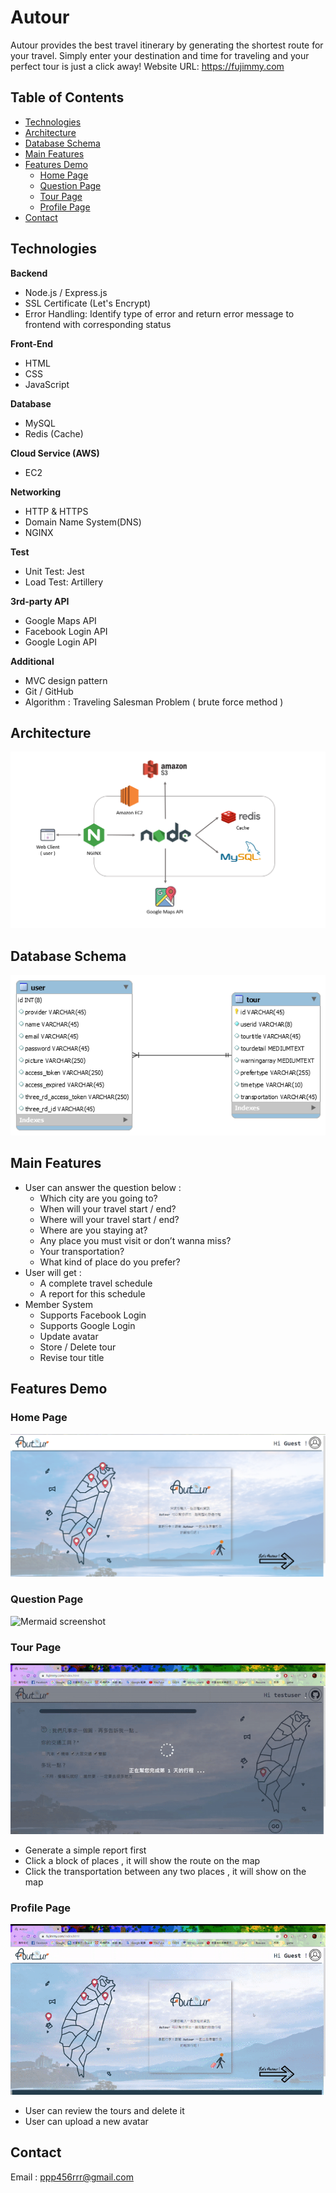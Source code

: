 # Autour

Autour provides the best travel itinerary by generating the shortest route for your travel. Simply enter your destination and time for traveling and your perfect tour is just a click away!
Website URL: https://fujimmy.com

## Table of Contents
* [Technologies](#technologies)
* [Architecture](#architecture)
* [Database Schema](#database-schema)
* [Main Features](#main-features)
* [Features Demo](#features-demo)
  * [Home Page](#home-page)
  * [Question Page](#question-page)
  * [Tour Page](#tour-page)
  * [Profile Page](#profile-page)
* [Contact](#contact)

## Technologies
**Backend**
* Node.js / Express.js
* SSL Certificate (Let's Encrypt)
* Error Handling: Identify type of error and return error message to frontend with corresponding status

**Front-End**
* HTML
* CSS
* JavaScript

**Database**
* MySQL
* Redis (Cache)

**Cloud Service (AWS)**
* EC2

**Networking**
* HTTP & HTTPS
* Domain Name System(DNS)
* NGINX

**Test**
* Unit Test: Jest
* Load Test: Artillery

**3rd-party API**
* Google Maps API 
* Facebook Login API
* Google Login API

**Additional**
* MVC design pattern
* Git / GitHub
* Algorithm : Traveling Salesman Problem ( brute force method )

## Architecture
![Mermaid screenshot](./forREADME/Architecture.PNG)

## Database Schema
![Mermaid screenshot](./forREADME/AutourDB.png)

## Main Features
* User can answer the question below :
  * Which city are you going to?
  * When will your travel start / end?
  * Where will your travel start / end?
  * Where are you staying at?
  * Any place you must visit or don’t wanna miss?
  * Your transportation?
  * What kind of place do you prefer?
* User will get :
  * A complete travel schedule 
  * A report for this schedule
* Member System
  * Supports Facebook Login
  * Supports Google Login
  * Update avatar
  * Store / Delete tour
  * Revise tour title
  
## Features Demo
### Home Page
![Mermaid screenshot](./forREADME/homepage.PNG)
### Question Page
![Mermaid screenshot](./forREADME/question.gif)
### Tour Page
![Mermaid screenshot](./forREADME/tour.gif)
* Generate a simple report first
* Click a block of places , it will show the route on the map 
* Click the transportation between any two places , it will show on the map
### Profile Page
![Mermaid screenshot](./forREADME/Profile.gif)
* User can review the tours and delete it
* User can upload a new avatar  
## Contact
Email : ppp456rrr@gmail.com
